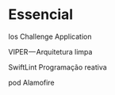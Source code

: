 # Essencial

Ios Challenge Application

VIPER — Arquitetura limpa
 
SwiftLint
Programação reativa

pod
Alamofire

